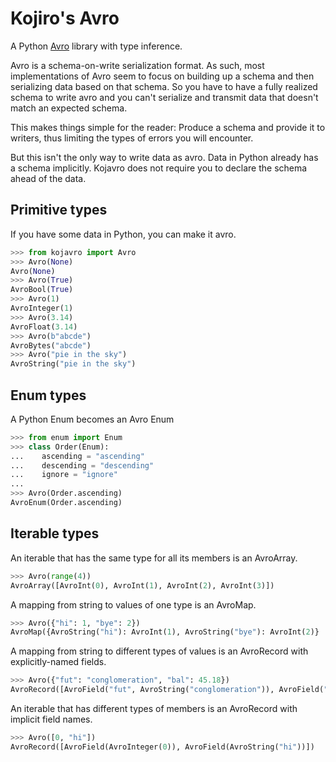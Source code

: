 # Kojiro's Avro

A Python [Avro](https://avro.apache.org/docs/current/spec.html) library with type inference.

Avro is a schema-on-write serialization format. As such, most implementations of Avro seem to focus on building up a schema and then serializing data based on that schema. So you have to have a fully realized schema to write avro and you can't serialize and transmit data that doesn't match an expected schema.

This makes things simple for the reader: Produce a schema and provide it to writers, thus limiting the types of errors you will encounter.

But this isn't the only way to write data as avro. Data in Python already has a schema implicitly. Kojavro does not require you to declare the schema ahead of the data.

## Primitive types

If you have some data in Python, you can make it avro.

```python
>>> from kojavro import Avro
>>> Avro(None)
Avro(None)
>>> Avro(True)
AvroBool(True)
>>> Avro(1)
AvroInteger(1)
>>> Avro(3.14)
AvroFloat(3.14)
>>> Avro(b"abcde")
AvroBytes("abcde")
>>> Avro("pie in the sky")
AvroString("pie in the sky")
```

## Enum types

A Python Enum becomes an Avro Enum

```python
>>> from enum import Enum
>>> class Order(Enum):
...    ascending = "ascending"
...    descending = "descending"
...    ignore = "ignore"
...
>>> Avro(Order.ascending)
AvroEnum(Order.ascending)
```

## Iterable types

An iterable that has the same type for all its members is an AvroArray.

```python
>>> Avro(range(4))
AvroArray([AvroInt(0), AvroInt(1), AvroInt(2), AvroInt(3)])
```

A mapping from string to values of one type is an AvroMap.

```python
>>> Avro({"hi": 1, "bye": 2})
AvroMap({AvroString("hi"): AvroInt(1), AvroString("bye"): AvroInt(2)}
```

A mapping from string to different types of values is an AvroRecord with explicitly-named fields.

```python
>>> Avro({"fut": "conglomeration", "bal": 45.18})
AvroRecord([AvroField("fut", AvroString("conglomeration")), AvroField("bal", AvroFloat(45.18))])
```

An iterable that has different types of members is an AvroRecord with implicit field names.

```python
>>> Avro([0, "hi"])
AvroRecord([AvroField(AvroInteger(0)), AvroField(AvroString("hi"))])
```
